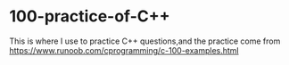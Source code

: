 # 100-practice-of-C++
This is where I use to practice C++ questions,and the practice come from https://www.runoob.com/cprogramming/c-100-examples.html
